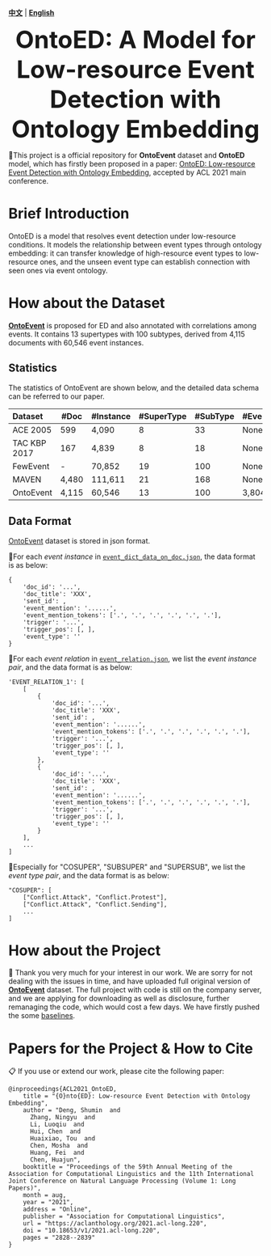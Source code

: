 [**中文**](https://github.com/231sm/Reasoning_In_EE/blob/main/README_CN.md) | [**English**](https://github.com/231sm/Reasoning_In_EE/blob/main/README.md)

<p align="center">
  	<font size=50><strong>OntoED: A Model for Low-resource Event Detection with Ontology Embedding</strong></font>
</p>


🍎This project is a official repository for **OntoEvent** dataset and **OntoED** model, which has firstly been proposed in a paper: [OntoED: Low-resource Event Detection with Ontology Embedding](https://arxiv.org/pdf/2105.10922.pdf), accepted by ACL 2021 main conference. 

# Brief Introduction
OntoED is a model that resolves event detection under low-resource conditions. It models the relationship between event types through ontology embedding: it can transfer knowledge of high-resource event types to low-resource ones, and the unseen event type can establish connection with seen ones via event ontology.

# How about the Dataset
[**OntoEvent**](https://github.com/231sm/Reasoning_In_EE/tree/main/OntoEvent) is proposed for ED and also annotated with correlations among events. It contains 13 supertypes with 100 subtypes, derived from 4,115 documents with 60,546 event instances. 

## Statistics
The statistics of OntoEvent are shown below, and the detailed data schema can be referred to our paper. 

Dataset 		| #Doc | #Instance | #SuperType | #SubType | #EventCorrelation |
| :----------------- | ---------------- | ---------------- | ---------------- | ---------------- | ---------------- |
ACE 2005 		| 599 | 4,090 | 8 | 33 | None |
TAC KBP 2017 	| 167 | 4,839 | 8 | 18  | None |
FewEvent 		      | - | 70,852 | 19 | 100  | None |
MAVEN 			| 4,480 | 111,611 | 21 | 168  | None |
OntoEvent	| 4,115 | 60,546 | 13 | 100 | 3,804 |

## Data Format
[OntoEvent](https://github.com/231sm/Reasoning_In_EE/tree/main/OntoEvent) dataset is stored in json format.

🍒For each *event instance* in [```event_dict_data_on_doc.json```](https://github.com/231sm/Reasoning_In_EE/blob/main/OntoEvent/event_dict_data_on_doc.json.zip), the data format is as below:

```
{
	'doc_id': '...', 
	'doc_title': 'XXX', 
	'sent_id': , 
	'event_mention': '......', 
	'event_mention_tokens': ['.', '.', '.', '.', '.', '.'], 
	'trigger': '...', 
	'trigger_pos': [, ], 
	'event_type': ''
}
```
🍒For each *event relation* in [```event_relation.json```](https://github.com/231sm/Reasoning_In_EE/blob/main/OntoEvent/event_relation.json), we list the *event instance pair*, and the data format is as below:

```
'EVENT_RELATION_1': [ 
    [
        {
        	'doc_id': '...', 
        	'doc_title': 'XXX', 
        	'sent_id': , 
        	'event_mention': '......', 
        	'event_mention_tokens': ['.', '.', '.', '.', '.', '.'], 
        	'trigger': '...', 
        	'trigger_pos': [, ], 
        	'event_type': ''
        }, 
        {
        	'doc_id': '...', 
        	'doc_title': 'XXX', 
        	'sent_id': , 
        	'event_mention': '......', 
        	'event_mention_tokens': ['.', '.', '.', '.', '.', '.'], 
        	'trigger': '...', 
        	'trigger_pos': [, ], 
        	'event_type': ''
        }
    ], 
    ...
]
```
🍒Especially for "COSUPER", "SUBSUPER" and "SUPERSUB", we list the *event type pair*, and the data format is as below:

```
"COSUPER": [
    ["Conflict.Attack", "Conflict.Protest"], 
    ["Conflict.Attack", "Conflict.Sending"], 
    ...
]
```



# How about the Project
🤗 Thank you very much for your interest in our work. 
We are sorry for not dealing with the issues in time, and have uploaded full original version of [**OntoEvent**](https://github.com/231sm/Reasoning_In_EE/tree/main/OntoEvent) dataset. The full project with code is still on the company server, and we are applying for downloading as well as disclosure, further remanaging the code, which would cost a few days. We have firstly pushed the some [baselines](https://github.com/231sm/Reasoning_In_EE/tree/main/baselines). 


# Papers for the Project & How to Cite
📋 If you use or extend our work, please cite the following paper:

```
@inproceedings{ACL2021_OntoED,
    title = "{O}nto{ED}: Low-resource Event Detection with Ontology Embedding",
    author = "Deng, Shumin  and
      Zhang, Ningyu  and
      Li, Luoqiu  and
      Hui, Chen  and
      Huaixiao, Tou  and
      Chen, Mosha  and
      Huang, Fei  and
      Chen, Huajun",
    booktitle = "Proceedings of the 59th Annual Meeting of the Association for Computational Linguistics and the 11th International Joint Conference on Natural Language Processing (Volume 1: Long Papers)",
    month = aug,
    year = "2021",
    address = "Online",
    publisher = "Association for Computational Linguistics",
    url = "https://aclanthology.org/2021.acl-long.220",
    doi = "10.18653/v1/2021.acl-long.220",
    pages = "2828--2839"
}
```
